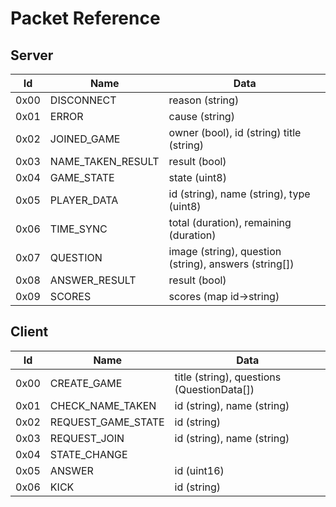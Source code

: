 # Packet Reference

## Server

| Id   | Name              | Data                                                  | 
|------|-------------------|-------------------------------------------------------|
| 0x00 | DISCONNECT        | reason (string)                                       |
| 0x01 | ERROR             | cause (string)                                        |
| 0x02 | JOINED_GAME       | owner (bool), id (string) title (string)              |
| 0x03 | NAME_TAKEN_RESULT | result (bool)                                         |
| 0x04 | GAME_STATE        | state (uint8)                                         |
| 0x05 | PLAYER_DATA       | id (string), name (string), type (uint8)              |
| 0x06 | TIME_SYNC         | total (duration), remaining (duration)                |
| 0x07 | QUESTION          | image (string), question (string), answers (string[]) |
| 0x08 | ANSWER_RESULT     | result (bool)                                         |
| 0x09 | SCORES            | scores (map id->string)                               |

## Client

| Id   | Name               | Data                                       |
|------|--------------------|--------------------------------------------|
| 0x00 | CREATE_GAME        | title (string), questions (QuestionData[]) |
| 0x01 | CHECK_NAME_TAKEN   | id (string), name (string)                 |
| 0x02 | REQUEST_GAME_STATE | id (string)                                |
| 0x03 | REQUEST_JOIN       | id (string), name (string)                 |
| 0x04 | STATE_CHANGE       |                                            |
| 0x05 | ANSWER             | id (uint16)                                |
| 0x06 | KICK               | id (string)                                |


    

